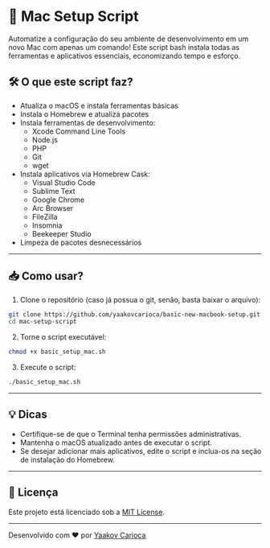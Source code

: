 # 🚀 Mac Setup Script

Automatize a configuração do seu ambiente de desenvolvimento em um novo Mac com apenas um comando! Este script bash instala todas as ferramentas e aplicativos essenciais, economizando tempo e esforço.

## 🛠️ O que este script faz?

- Atualiza o macOS e instala ferramentas básicas
- Instala o Homebrew e atualiza pacotes
- Instala ferramentas de desenvolvimento:
  - Xcode Command Line Tools
  - Node.js
  - PHP
  - Git
  - wget
- Instala aplicativos via Homebrew Cask:
  - Visual Studio Code
  - Sublime Text
  - Google Chrome
  - Arc Browser
  - FileZilla
  - Insomnia
  - Beekeeper Studio
- Limpeza de pacotes desnecessários

---

## 📥 Como usar?

1. Clone o repositório (caso já possua o git, senão, basta baixar o arquivo):

```bash
git clone https://github.com/yaakovcarioca/basic-new-macbook-setup.git
cd mac-setup-script
```

2. Torne o script executável:

```bash
chmod +x basic_setup_mac.sh
```

3. Execute o script:

```bash
./basic_setup_mac.sh
```

---

## 💡 Dicas

- Certifique-se de que o Terminal tenha permissões administrativas.
- Mantenha o macOS atualizado antes de executar o script.
- Se desejar adicionar mais aplicativos, edite o script e inclua-os na seção de instalação do Homebrew.

---

## 📝 Licença

Este projeto está licenciado sob a [MIT License](LICENSE).

---

Desenvolvido com ❤️ por [Yaakov Carioca](https://github.com/yaakovcarioca)


